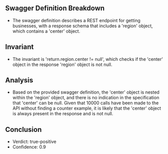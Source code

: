 ## Swagger Definition Breakdown
- The swagger definition describes a REST endpoint for getting businesses, with a response schema that includes a 'region' object, which contains a 'center' object.

## Invariant
- The invariant is 'return.region.center != null', which checks if the 'center' object in the response 'region' object is not null.

## Analysis
- Based on the provided swagger definition, the 'center' object is nested within the 'region' object, and there is no indication in the specification that 'center' can be null. Given that 10000 calls have been made to the API without finding a counter example, it is likely that the 'center' object is always present in the response and is not null.

## Conclusion
- Verdict: true-positive
- Confidence: 0.9
